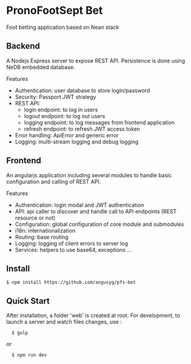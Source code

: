 PronoFootSept Bet
=================

Foot betting application based on Nean stack

Backend
-------

A Nodejs Express server to expose REST API. Persistence is done using NeDB embedded database.

Features

  * Authentication: user database to store login/password
  * Security: Passport JWT strategy
  * REST API:
    * login endpoint: to log in users
    * logout endpoint: to log out users
    * logging endpoint: to log messages from frontend application
    * refresh endpoint: to refresh JWT access token
  * Error handling: ApiError and generic error
  * Logging: multi-stream logging and debug logging

Frontend
--------

An angularjs application including several modules to handle basic configuration and calling of REST API.

Features

  * Authentication: login modal and JWT authentication
  * API: api caller to discover and handle call to API endpoints (REST resource or not)
  * Configuration: global configuration of core module and submodules
  * i18n: internationalization
  * Routing: base routing
  * Logging: logging of client errors to server log
  * Services: helpers to use base64, exceptions ...

Install
-------

    $ npm install https://github.com/angusyg/pfs-bet

Quick Start
-----------

After installation, a folder 'web' is created at root.
For development, to launch a server and watch files changes, use :

      $ gulp
or

      $ npm run dev
